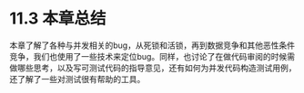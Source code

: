 # 11.3 本章总结

本章了解了各种与并发相关的bug，从死锁和活锁，再到数据竞争和其他恶性条件竞争，我们也使用了一些技术来定位bug。同样，也讨论了在做代码审阅的时候需做哪些思考，以及写可测试代码的指导意见，还有如何为并发代码构造测试用例，还了解了一些对测试很有帮助的工具。